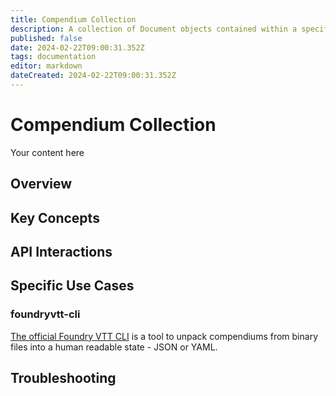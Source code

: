 ```yaml
---
title: Compendium Collection
description: A collection of Document objects contained within a specific compendium pack.
published: false
date: 2024-02-22T09:00:31.352Z
tags: documentation
editor: markdown
dateCreated: 2024-02-22T09:00:31.352Z
---
```


# Compendium Collection
Your content here

## Overview

## Key Concepts

## API Interactions

## Specific Use Cases

### foundryvtt-cli

[The official Foundry VTT CLI](https://github.com/foundryvtt/foundryvtt-cli) is a tool to unpack compendiums from binary files into a human readable state - JSON or YAML.

## Troubleshooting